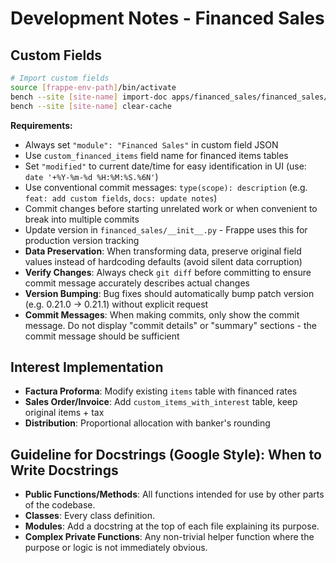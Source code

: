 # Development Notes - Financed Sales

## Custom Fields
```bash
# Import custom fields
source [frappe-env-path]/bin/activate
bench --site [site-name] import-doc apps/financed_sales/financed_sales/fixtures/custom_field.json
bench --site [site-name] clear-cache
```

**Requirements:**
- Always set `"module": "Financed Sales"` in custom field JSON
- Use `custom_financed_items` field name for financed items tables
- Set `"modified"` to current date/time for easy identification in UI (use: `date '+%Y-%m-%d %H:%M:%S.%6N'`)
- Use conventional commit messages: `type(scope): description` (e.g. `feat: add custom fields`, `docs: update notes`)
- Commit changes before starting unrelated work or when convenient to break into multiple commits
- Update version in `financed_sales/__init__.py` - Frappe uses this for production version tracking
- **Data Preservation**: When transforming data, preserve original field values instead of hardcoding defaults (avoid silent data corruption)
- **Verify Changes**: Always check `git diff` before committing to ensure commit message accurately describes actual changes
- **Version Bumping**: Bug fixes should automatically bump patch version (e.g. 0.21.0 → 0.21.1) without explicit request
- **Commit Messages**: When making commits, only show the commit message. Do not display "commit details" or "summary" sections - the commit message should be sufficient

## Interest Implementation
- **Factura Proforma**: Modify existing `items` table with financed rates
- **Sales Order/Invoice**: Add `custom_items_with_interest` table, keep original items + tax
- **Distribution**: Proportional allocation with banker's rounding


## Guideline for Docstrings (Google Style): When to Write Docstrings

- **Public Functions/Methods**: All functions intended for use by other parts of the codebase.
- **Classes**: Every class definition.
- **Modules**: Add a docstring at the top of each file explaining its purpose.
- **Complex Private Functions**: Any non-trivial helper function where the purpose or logic is not immediately obvious.